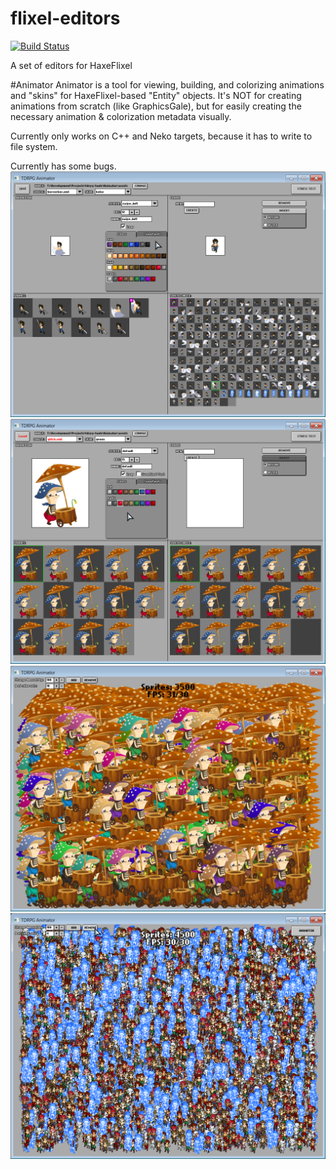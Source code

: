 flixel-editors
===========

[![Build Status](https://travis-ci.org/HaxeFlixel/flixel-editors.png)](https://travis-ci.org/HaxeFlixel/flixel-editors)

A set of editors for HaxeFlixel

#Animator
Animator is a tool for viewing, building, and colorizing animations and "skins" for HaxeFlixel-based "Entity" objects.
It's NOT for creating animations from scratch (like GraphicsGale), but for easily creating the necessary animation & colorization metadata visually.

Currently only works on C++ and Neko targets, because it has to write to file system.

Currently has some bugs.
![Colorized Pixel Sprite](Animator/screenshot_0.png)
![Colorized HD Sprite](Animator/screenshot_1.png)
![HD Sprite Stress Test](Animator/screenshot_2.png)
![Pixel Sprite Stress Test](Animator/screenshot_3.png)
